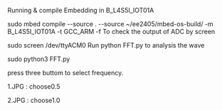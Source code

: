 Running & compile
Embedding in B_L4S5I_IOT01A

sudo mbed compile --source . --source ~/ee2405/mbed-os-build/ -m B_L4S5I_IOT01A -t GCC_ARM -f
To check the output of ADC by screen

sudo screen /dev/ttyACM0
Run python FFT.py to analysis the wave

sudo python3 FFT.py

press three buttom to select frequency.

1.JPG : choose0.5

2.JPG : choose1.0
